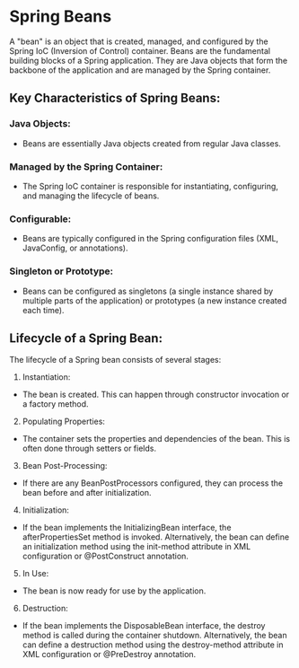 # Spring Beans
A "bean" is an object that is created, managed, and configured by the Spring IoC (Inversion of Control) container. Beans are the fundamental building blocks of a Spring application. They are Java objects that form the backbone of the application and are managed by the Spring container.

## Key Characteristics of Spring Beans:
### Java Objects:

- Beans are essentially Java objects created from regular Java classes.

### Managed by the Spring Container:
- The Spring IoC container is responsible for instantiating, configuring, and managing the lifecycle of beans.

### Configurable:
- Beans are typically configured in the Spring configuration files (XML, JavaConfig, or annotations).

### Singleton or Prototype:
- Beans can be configured as singletons (a single instance shared by multiple parts of the application) or prototypes (a new instance created each time).

## Lifecycle of a Spring Bean:
The lifecycle of a Spring bean consists of several stages:

1. Instantiation:
- The bean is created. This can happen through constructor invocation or a factory method.
2. Populating Properties:
- The container sets the properties and dependencies of the bean. This is often done through setters or fields.
3. Bean Post-Processing:
- If there are any BeanPostProcessors configured, they can process the bean before and after initialization.

4. Initialization:
- If the bean implements the InitializingBean interface, the afterPropertiesSet method is invoked. Alternatively, the bean can define an initialization method using the init-method attribute in XML configuration or @PostConstruct annotation.

5. In Use:
- The bean is now ready for use by the application.
6. Destruction:
- If the bean implements the DisposableBean interface, the destroy method is called during the container shutdown. Alternatively, the bean can define a destruction method using the destroy-method attribute in XML configuration or @PreDestroy annotation.